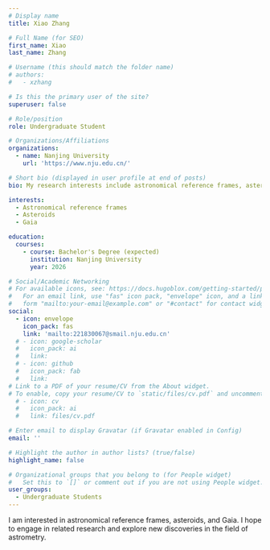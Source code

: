 ```yaml
---
# Display name
title: Xiao Zhang

# Full Name (for SEO)
first_name: Xiao
last_name: Zhang

# Username (this should match the folder name)
# authors:
#   - xzhang

# Is this the primary user of the site?
superuser: false

# Role/position
role: Undergraduate Student

# Organizations/Affiliations
organizations:
  - name: Nanjing University
    url: 'https://www.nju.edu.cn/'

# Short bio (displayed in user profile at end of posts)
bio: My research interests include astronomical reference frames, asteroids, and Gaia.

interests:
  - Astronomical reference frames
  - Asteroids
  - Gaia

education:
  courses:
    - course: Bachelor's Degree (expected)
      institution: Nanjing University
      year: 2026

# Social/Academic Networking
# For available icons, see: https://docs.hugoblox.com/getting-started/page-builder/#icons
#   For an email link, use "fas" icon pack, "envelope" icon, and a link in the
#   form "mailto:your-email@example.com" or "#contact" for contact widget.
social:
  - icon: envelope
    icon_pack: fas
    link: 'mailto:221830067@smail.nju.edu.cn'
  # - icon: google-scholar
  #   icon_pack: ai
  #   link: 
  # - icon: github
  #   icon_pack: fab
  #   link: 
# Link to a PDF of your resume/CV from the About widget.
# To enable, copy your resume/CV to `static/files/cv.pdf` and uncomment the lines below.
  # - icon: cv
  #   icon_pack: ai
  #   link: files/cv.pdf

# Enter email to display Gravatar (if Gravatar enabled in Config)
email: ''

# Highlight the author in author lists? (true/false)
highlight_name: false

# Organizational groups that you belong to (for People widget)
#   Set this to `[]` or comment out if you are not using People widget.
user_groups:
  - Undergraduate Students
---
```


I am interested in astronomical reference frames, asteroids, and Gaia. I hope to engage in related research and explore new discoveries in the field of astrometry.